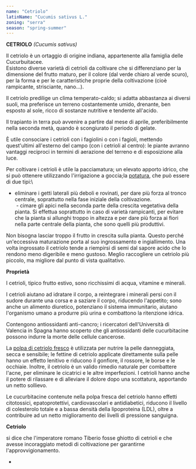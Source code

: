 ```yaml
---
name: "Cetriolo"
latinName: "Cucumis sativus L."
zoning: "serra"
season: "spring-summer"
---
```


**CETRIOLO** *(Cucumis sativus)*

Il cetriolo è un ortaggio di origine indiana, appartenente alla
famiglia delle Cucurbuitacee.\
Esistono diverse varietà di cetrioli da coltivare che si differenziano
per la dimensione del frutto maturo, per il colore (dal verde chiaro al
verde scuro), per la forma e per le caratteristiche proprie della
coltivazione (cioè rampicante, strisciante, nano...).

Il cetriolo predilige un clima temperato-caldo; si
adatta abbastanza ai diversi suoli, ma preferisce un terreno
costantemente umido, drenante, ben esposto al sole, ricco di sostanze
nutritive e tendente all'acido.

Il trapianto in terra può avvenire a partire dal mese di aprile,
preferibilmente nella seconda metà, quando è scongiurato il
periodo di gelate.

È utile consociare i cetrioli con i fagiolini o con i fagioli, mettendo
quest'ultimi all'esterno del campo (con i cetrioli al centro): le piante
avranno vantaggi reciproci in termini di aerazione del terreno e di
esposizione alla luce.

Per coltivare i cetrioli è utile la pacciamatura; un elevato
apporto idrico, che si può ottenere utilizzando l'irrigazione a
goccia;la [potatura](https://www.coltivazionebiologica.it/attrezzi-per-la-potatura/),
che può essere di due tipi:\
- eliminare i getti laterali più deboli e rovinati, per dare più forza
al tronco centrale, soprattutto nella fase iniziale della
coltivazione.\
 - cimare gli apici nella seconda parte della crescita
vegetativa della pianta. Si effettua soprattutto in caso di varietà
rampicanti, per evitare che la pianta si allunghi troppo in altezza e
per dare più forza ai fiori nella parte centrale della pianta, che sono
quelli più produttivi. 

Non bisogna lasciar troppo il frutto in crescita sulla pianta. Questo
perché un'eccessiva maturazione porta al suo ingrossamento e
ingiallimento. Una volta ingrossato il cetriolo tende a riempirsi di
semi dal sapore acido che lo rendono meno digeribile e meno gustoso.
Meglio raccogliere un cetriolo più piccolo, ma migliore dal punto di
vista qualitativo.

**Proprietà**

I cetrioli, tipico frutto estivo, sono ricchissimi di acqua, vitamine e
minerali.

I cetrioli aiutano ad idratare il corpo, a reintegrare i minerali persi
con il sudore durante una corsa e a saziare il corpo, riducendo
l'appetito; sono anche un alimento diuretico, potenziano il sistema
immunitario, aiutano l'organismo umano a produrre più urina e combattono
la ritenzione idrica.

Contengono antiossidanti anti-cancro; i ricercatori dell'Università di
Valencia in Spagna hanno scoperto che gli antiossidanti delle
cucurbitacine possono indurre la morte delle cellule cancerose.

La [polpa di cetriolo
fresco](https://www.cedior.com/gli-utilizzi-del-cetriolo-in-cucina-e-non-solo/) è
utilizzata per nutrire la pelle danneggiata, secca e sensibile; le
fettine di cetriolo applicate direttamente sulla pelle hanno un effetto
lenitivo e riducono il gonfiore, il rossore, le borse e le occhiaie.
Inoltre, il cetriolo è un valido rimedio naturale per combattere l'acne,
per eliminare le cicatrici e le altre imperfezioni. I cetrioli hanno
anche il potere di rilassare e di alleviare il dolore dopo una
scottatura, apportando un netto sollievo.

Le cucurbitacine contenute nella polpa fresca del cetriolo hanno effetti
citotossici, epatoprotettivi, cardiovascolari e antidiabetici, riducono
il livello di colesterolo totale e a bassa densità della lipoproteina
(LDL), oltre a contribuire ad un netto miglioramento dei livelli di
pressione sanguigna.

**Cetriolo**

si dice che l\'imperatore romano Tiberio fosse ghiotto di cetrioli e che
avesse incoraggiato metodi di coltivazione per garantirne
l\'approvvigionamento.

- 
